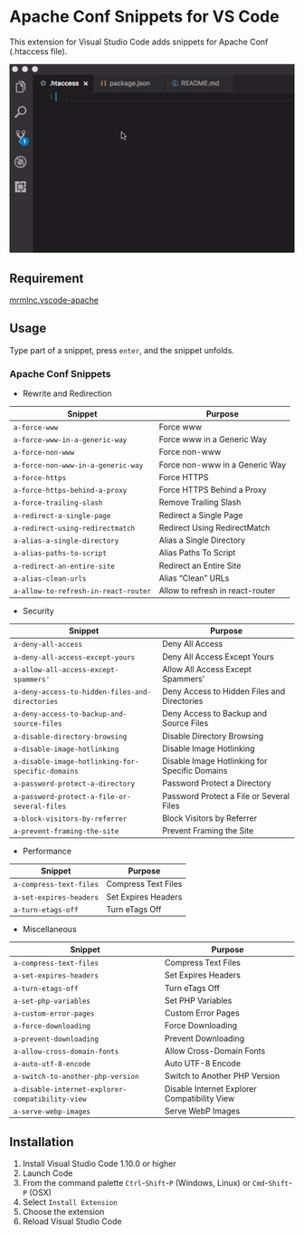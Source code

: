 # Apache Conf Snippets for VS Code

This extension for Visual Studio Code adds snippets for Apache Conf (.htaccess file).

![Use Extension](./img/use-extension-1.gif)

## Requirement

[mrmlnc.vscode-apache](https://marketplace.visualstudio.com/items?itemName=mrmlnc.vscode-apache)

## Usage

Type part of a snippet, press `enter`, and the snippet unfolds.

### Apache Conf Snippets

- Rewrite and Redirection

| Snippet                              | Purpose                          |
| ------------------------------------ | -------------------------------- |
| `a-force-www`                        | Force www                        |
| `a-force-www-in-a-generic-way`       | Force www in a Generic Way       |
| `a-force-non-www`                    | Force non-www                    |
| `a-force-non-www-in-a-generic-way`   | Force non-www in a Generic Way   |
| `a-force-https`                      | Force HTTPS                      |
| `a-force-https-behind-a-proxy`       | Force HTTPS Behind a Proxy       |
| `a-force-trailing-slash`             | Remove Trailing Slash            |
| `a-redirect-a-single-page`           | Redirect a Single Page           |
| `a-redirect-using-redirectmatch`     | Redirect Using RedirectMatch     |
| `a-alias-a-single-directory`         | Alias a Single Directory         |
| `a-alias-paths-to-script`            | Alias Paths To Script            |
| `a-redirect-an-entire-site`          | Redirect an Entire Site          |
| `a-alias-clean-urls`                 | Alias “Clean” URLs               |
| `a-allow-to-refresh-in-react-router` | Allow to refresh in react-router |

- Security

| Snippet                                           | Purpose                                       |
| ------------------------------------------------- | --------------------------------------------- |
| `a-deny-all-access`                               | Deny All Access                               |
| `a-deny-all-access-except-yours`                  | Deny All Access Except Yours                  |
| `a-allow-all-access-except-spammers'`             | Allow All Access Except Spammers'             |
| `a-deny-access-to-hidden-files-and-directories`   | Deny Access to Hidden Files and Directories   |
| `a-deny-access-to-backup-and-source-files`        | Deny Access to Backup and Source Files        |
| `a-disable-directory-browsing`                    | Disable Directory Browsing                    |
| `a-disable-image-hotlinking`                      | Disable Image Hotlinking                      |
| `a-disable-image-hotlinking-for-specific-domains` | Disable Image Hotlinking for Specific Domains |
| `a-password-protect-a-directory`                  | Password Protect a Directory                  |
| `a-password-protect-a-file-or-several-files`      | Password Protect a File or Several Files      |
| `a-block-visitors-by-referrer`                    | Block Visitors by Referrer                    |
| `a-prevent-framing-the-site`                      | Prevent Framing the Site                      |

- Performance

| Snippet                 | Purpose             |
| ----------------------- | ------------------- |
| `a-compress-text-files` | Compress Text Files |
| `a-set-expires-headers` | Set Expires Headers |
| `a-turn-etags-off`      | Turn eTags Off      |

- Miscellaneous

| Snippet                                          | Purpose                                      |
| ------------------------------------------------ | -------------------------------------------- |
| `a-compress-text-files`                          | Compress Text Files                          |
| `a-set-expires-headers`                          | Set Expires Headers                          |
| `a-turn-etags-off`                               | Turn eTags Off                               |
| `a-set-php-variables`                            | Set PHP Variables                            |
| `a-custom-error-pages`                           | Custom Error Pages                           |
| `a-force-downloading`                            | Force Downloading                            |
| `a-prevent-downloading`                          | Prevent Downloading                          |
| `a-allow-cross-domain-fonts`                     | Allow Cross-Domain Fonts                     |
| `a-auto-utf-8-encode`                            | Auto UTF-8 Encode                            |
| `a-switch-to-another-php-version`                | Switch to Another PHP Version                |
| `a-disable-internet-explorer-compatibility-view` | Disable Internet Explorer Compatibility View |
| `a-serve-webp-images`                            | Serve WebP Images                            |

## Installation

1. Install Visual Studio Code 1.10.0 or higher
1. Launch Code
1. From the command palette `Ctrl`-`Shift`-`P` (Windows, Linux) or `Cmd`-`Shift`-`P` (OSX)
1. Select `Install Extension`
1. Choose the extension
1. Reload Visual Studio Code

